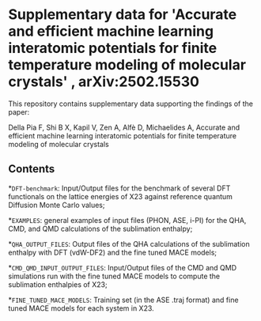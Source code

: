 # Supplementary data for 'Accurate and efficient machine learning interatomic potentials for finite temperature modeling of molecular crystals' , arXiv:2502.15530 

This repository contains supplementary data supporting the findings of the paper:

Della Pia F, Shi B X, Kapil V, Zen A, Alfè D, Michaelides A, Accurate and efficient machine learning interatomic potentials for finite temperature modeling of molecular crystals


## Contents
*`DFT-benchmark`: Input/Output files for the benchmark of several DFT functionals on the lattice energies of X23 against reference quantum Diffusion Monte Carlo values;

*`EXAMPLES`: general examples of input files (PHON, ASE, i-PI) for the QHA, CMD, and QMD calculations of the sublimation  enthalpy; 

*`QHA_OUTPUT_FILES`: Output files of the QHA calculations of the sublimation enthalpy with DFT (vdW-DF2) and the fine tuned MACE models;

*`CMD_QMD_INPUT_OUTPUT_FILES`: Input/Output files of the CMD and QMD simulations run with the fine tuned MACE models to compute the sublimation enthalpies of X23;

*`FINE_TUNED_MACE_MODELS`: Training set (in the ASE .traj format) and fine tuned MACE models for each system in X23.
